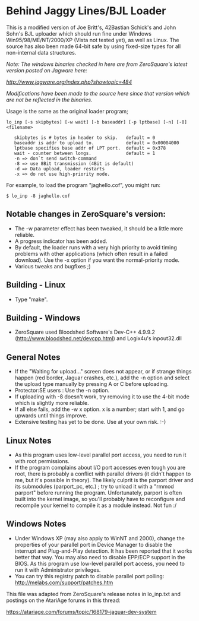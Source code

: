 Behind Jaggy Lines/BJL Loader
=============================

This is a modified version of Joe Britt's, 42Bastian Schick's and John Sohn's BJL 
uploader which should run fine under Windows Win95/98/ME/NT/2000/XP (Vista not
tested yet), as well as Linux.  The source has also been made 64-bit safe by using
fixed-size types for all non-internal data structures.

*Note: The windows binaries checked in here are from ZeroSquare's latest version
posted on Jagware here:*

  *<http://www.jagware.org/index.php?showtopic=484>*

*Modifications have been made to the source here since that version which are
not be reflected in the binaries.*

Usage is the same as the original loader program;

    lo_inp [-s skipbytes] [-w wait] [-b baseaddr] [-p lptbase] [-n] [-8] <filename>

       skipbytes is # bytes in header to skip.   default = 0
       baseaddr is addr to upload to.            default = 0x00004000
       lptbase specifies base addr of LPT port.  default = 0x378
       wait - counter between longs.             default = 1
       -n => don`t send switch-command
       -8 => use 8Bit transmission (4Bit is default)
       -d => Data upload, loader restarts
       -x => do not use high-priority mode.

For example, to load the program "jaghello.cof", you might run:

    $ lo_inp -8 jaghello.cof

Notable changes in ZeroSquare's version:
----------------------------------------

* The -w parameter effect has been tweaked, it should be a little more reliable.
* A progress indicator has been added.
* By default, the loader runs with a very high priority to avoid timing problems
  with other applications (which often result in a failed download). Use the -x 
  option if you want the normal-priority mode.
* Various tweaks and bugfixes ;)

Building - Linux
----------------

* Type "make".

Building - Windows
------------------

* ZeroSquare used Bloodshed Software's Dev-C++ 4.9.9.2
(http://www.bloodshed.net/devcpp.html) and Logix4u's inpout32.dll

General Notes
-------------

* If the "Waiting for upload..." screen does not appear, or if strange things happen 
  (red border, Jaguar crashes, etc.), add the -n option and select the upload type 
  manually by pressing A or C before uploading. 
* Protector:SE users : Use the -n option.
* If uploading with -8 doesn't work, try removing it to use the 4-bit mode which
  is slightly more reliable.
* If all else fails, add the -w x option.  x is a number; start with 1, and go
  upwards until things improve.
* Extensive testing has yet to be done. Use at your own risk. :-)

Linux Notes
-----------

* As this program uses low-level parallel port access, you need to run it with
  root permissions.
* If the program complains about I/O port accesses even tough you are root, there 
  is probably a conflict with parallel drivers (it didn't happen to me, but it's
  possible in theory). The likely culprit is the parport driver and its submodules
  (parport_pc, etc.) ; try to unload it with a "rmmod parport" before running the
  program. Unfortunately, parport is often built into the kernel image, so you'll 
  probably have to reconfigure and recompile your kernel to compile it as a module
  instead. Not fun :/

Windows Notes
-------------

* Under Windows XP (may also apply to WinNT and 2000), change the properties of
  your parallel port in Device Manager to disable the interrupt and Plug-and-Play
  detection. It has been reported that it works better that way. You may also need
  to disable EPP/ECP support in the BIOS.
  As this program use low-level parallel port access, you need to run it with
  Administrator privileges.
* You can try this registry patch to disable parallel port polling:
  <http://melabs.com/support/patches.htm>

This file was adapted from ZeroSquare's release notes in lo_inp.txt and postings
on the AtariAge forums in this thread:

  <https://atariage.com/forums/topic/168179-jaguar-dev-system>
